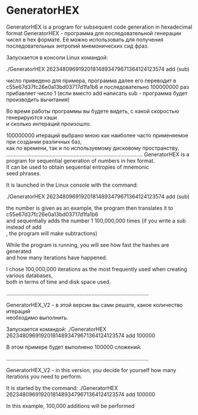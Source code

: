 # GeneratorHEX
GeneratorHEX is a program for subsequent code generation in hexadecimal format 
GeneratorHEX - программа для последовательной генерации чисел в hex формате. 
Её можно использовать для получения последовательных энтропий мнемонических 
сид фраз. 

Запускается в консоли Linux командой: 

./GeneratorHEX 262348096919201814893479671364124123574 add (sub) 

число приведено для примера, программа далее его переводит в c55e67d37fc26e0a13bd03717d1fa1b6 
и последовательно 100000000 раз прибавляет число 1 (если вместо add написать sub - 
программа будет производить вычитания) 

Во время работы программы вы будете видеть, с какой скоростью генерируются хэши   
и сколько интераций произошло.   

100000000 итераций выбрано мною как наиболее часто применяемое при создании различных баз,  
как по времени, так и по используемому дисковому пространству.   
...........................................................................................
GeneratorHEX is a program for sequential generation of numbers in hex format.   
It can be used to obtain sequential entropies of mnemonic  
seed phrases.   

It is launched in the Linux console with the command:   

./GeneratorHEX 262348096919201814893479671364124123574 add (sub)   

the number is given as an example, the program then translates it to c55e67d37fc26e0a13bd03717d1fa1b6   
and sequentially adds the number 1 100,000,000 times (if you write a sub instead of add  
, the program will make subtractions)   

While the program is running, you will see how fast the hashes are generated   
and how many iterations have happened.   

I chose 100,000,000 iterations as the most frequently used when creating various databases,  
both in terms of time and disk space used.

...............................................................................................

GeneratorHEX_V2 - в этой версии вы сами решате, какое количество итераций  
необходимо выполнить. 

Запускается командой: 
./GeneratorHEX 262348096919201814893479671364124123574 add 100000 

В этом примере будет выполнено 100000 сложений. 

...............................................................................................

GeneratorHEX_V2 - in this version, you decide for yourself how many iterations 
you need to perform. 

It is started by the command: 
./GeneratorHEX 262348096919201814893479671364124123574 add 100000 

In this example, 100,000 additions will be performed 

